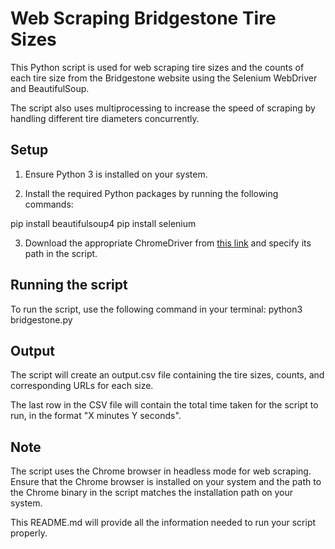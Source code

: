 # Web Scraping Bridgestone Tire Sizes

This Python script is used for web scraping tire sizes and the counts of each tire size from the Bridgestone website using the Selenium WebDriver and BeautifulSoup.

The script also uses multiprocessing to increase the speed of scraping by handling different tire diameters concurrently.

## Setup

1. Ensure Python 3 is installed on your system.

2. Install the required Python packages by running the following commands:

pip install beautifulsoup4
pip install selenium

3. Download the appropriate ChromeDriver from [this link](https://sites.google.com/a/chromium.org/chromedriver/downloads) and specify its path in the script.

## Running the script
To run the script, use the following command in your terminal:
python3 bridgestone.py

## Output
The script will create an output.csv file containing the tire sizes, counts, and corresponding URLs for each size.

The last row in the CSV file will contain the total time taken for the script to run, in the format "X minutes Y seconds".

## Note
The script uses the Chrome browser in headless mode for web scraping. Ensure that the Chrome browser is installed on your system and the path to the Chrome binary in the script matches the installation path on your system.

This README.md will provide all the information needed to run your script properly.